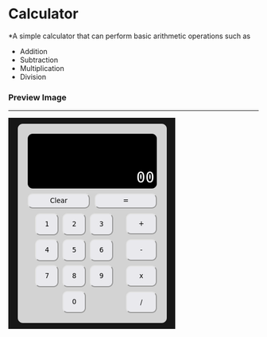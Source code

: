 # Calculator

*A simple calculator that can perform basic arithmetic operations such as
- Addition
- Subtraction
- Multiplication
- Division

### Preview Image
___

![](./screenshot-calc.png)

